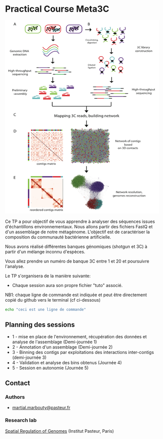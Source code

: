 # Practical Course Meta3C

![meta3C](docs/images/Meta3C_V2.png)


Ce TP a pour objectif de vous apprendre à analyser des séquences issues d'échantillons environnementaux. 
Nous allons partir des fichiers FastQ et d'un assemblage de notre métagénome.
L'objectif est de caractériser la composition du communauté bactérienne artificielle.

Nous avons réalisé différentes banques génomiques (shotgun et 3C) à partir d'un mélange inconnu d'espèces.

Vous allez prendre un numéro de banque 3C entre 1 et 20 et poursuivre l'analyse.

Le TP s'organisera de la manière suivante:

- Chaque session aura son propre fichier "tuto" associé.

NB1: chaque ligne de commande est indiquée et peut être directement copié du github vers le terminal (cf ci-dessous)

```sh
echo "ceci est une ligne de commande"
```

## Planning des sessions 

* 1 - mise en place de l'environnement, récupération des données et analyse de l'assemblage (Demi-journée 1)
* 2 - Annotation d'un assemblage (Demi-journée 2)
* 3 - Binning des contigs par exploitations des interactions inter-contigs (demi-journée 3)
* 4 - Validation et analyse des bins obtenus (Journée 4)
* 5 - Session en autonomie (Journée 5)


## Contact

### Authors

* martial.marbouty@pasteur.fr

### Research lab

[Spatial Regulation of Genomes](https://research.pasteur.fr/en/team/spatial-regulation-of-genomes/) (Institut Pasteur, Paris)

